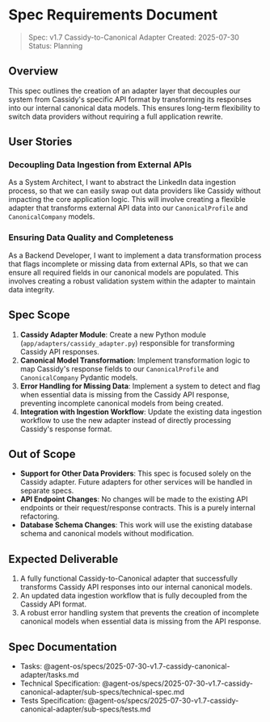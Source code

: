 # Spec Requirements Document

> Spec: v1.7 Cassidy-to-Canonical Adapter
> Created: 2025-07-30
> Status: Planning

## Overview

This spec outlines the creation of an adapter layer that decouples our system from Cassidy's specific API format by transforming its responses into our internal canonical data models. This ensures long-term flexibility to switch data providers without requiring a full application rewrite.

## User Stories

### Decoupling Data Ingestion from External APIs

As a System Architect, I want to abstract the LinkedIn data ingestion process, so that we can easily swap out data providers like Cassidy without impacting the core application logic. This will involve creating a flexible adapter that transforms external API data into our `CanonicalProfile` and `CanonicalCompany` models.

### Ensuring Data Quality and Completeness

As a Backend Developer, I want to implement a data transformation process that flags incomplete or missing data from external APIs, so that we can ensure all required fields in our canonical models are populated. This involves creating a robust validation system within the adapter to maintain data integrity.

## Spec Scope

1. **Cassidy Adapter Module**: Create a new Python module (`app/adapters/cassidy_adapter.py`) responsible for transforming Cassidy API responses.
2. **Canonical Model Transformation**: Implement transformation logic to map Cassidy's response fields to our `CanonicalProfile` and `CanonicalCompany` Pydantic models.
3. **Error Handling for Missing Data**: Implement a system to detect and flag when essential data is missing from the Cassidy API response, preventing incomplete canonical models from being created.
4. **Integration with Ingestion Workflow**: Update the existing data ingestion workflow to use the new adapter instead of directly processing Cassidy's response format.

## Out of Scope

- **Support for Other Data Providers**: This spec is focused solely on the Cassidy adapter. Future adapters for other services will be handled in separate specs.
- **API Endpoint Changes**: No changes will be made to the existing API endpoints or their request/response contracts. This is a purely internal refactoring.
- **Database Schema Changes**: This work will use the existing database schema and canonical models without modification.

## Expected Deliverable

1. A fully functional Cassidy-to-Canonical adapter that successfully transforms Cassidy API responses into our internal canonical models.
2. An updated data ingestion workflow that is fully decoupled from the Cassidy API format.
3. A robust error handling system that prevents the creation of incomplete canonical models when essential data is missing from the API response.

## Spec Documentation

- Tasks: @agent-os/specs/2025-07-30-v1.7-cassidy-canonical-adapter/tasks.md
- Technical Specification: @agent-os/specs/2025-07-30-v1.7-cassidy-canonical-adapter/sub-specs/technical-spec.md
- Tests Specification: @agent-os/specs/2025-07-30-v1.7-cassidy-canonical-adapter/sub-specs/tests.md

